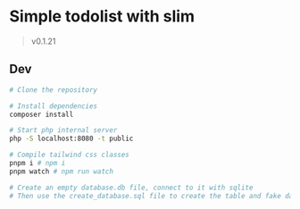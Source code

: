 # Simple todolist with slim

> v0.1.21 <!-- x-release-please-version -->

## Dev

```bash
# Clone the repository

# Install dependencies
composer install

# Start php internal server
php -S localhost:8080 -t public

# Compile tailwind css classes
pnpm i # npm i
pnpm watch # npm run watch

# Create an empty database.db file, connect to it with sqlite
# Then use the create_database.sql file to create the table and fake data
```
